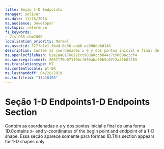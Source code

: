 ```yaml
---
title: Seção 1-D Endpoints
manager: soliver
ms.date: 11/16/2014
ms.audience: Developer
ms.topic: reference
f1_keywords:
- Vis_DSS.chm2000
localization_priority: Normal
ms.assetid: 527fa1e1-fb4d-0e56-eab6-ee880de8d140
description: Contém as coordenadas x e y dos pontos inicial e final de uma forma 1D. Essa seção aparece somente para formas 1D.
ms.openlocfilehash: b2e2aa8176812ccc983a8ccb844c7c5068ac3cf4
ms.sourcegitcommit: 8657170d071f9bcf680aba50b9c07f2a4fb82283
ms.translationtype: MT
ms.contentlocale: pt-BR
ms.lasthandoff: 04/28/2019
ms.locfileid: "33410403"
---
```

# <a name="1-d-endpoints-section"></a><span data-ttu-id="3cbac-104">Seção 1-D Endpoints</span><span class="sxs-lookup"><span data-stu-id="3cbac-104">1-D Endpoints Section</span></span>

<span data-ttu-id="3cbac-105">Contém as coordenadas x e y dos pontos inicial e final de uma forma 1D.</span><span class="sxs-lookup"><span data-stu-id="3cbac-105">Contains x- and y-coordinates of the begin point and endpoint of a 1-D shape.</span></span> <span data-ttu-id="3cbac-106">Essa seção aparece somente para formas 1D.</span><span class="sxs-lookup"><span data-stu-id="3cbac-106">This section appears for 1-D shapes only.</span></span>
  

